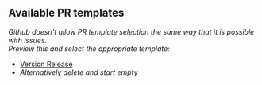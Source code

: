 ## Available PR templates

_Github doesn't allow PR template selection the same way that it is possible with issues._  
_Preview this and select the appropriate template:_

- [Version Release](?template=version_release.md)
- _Alternatively delete and start empty_
